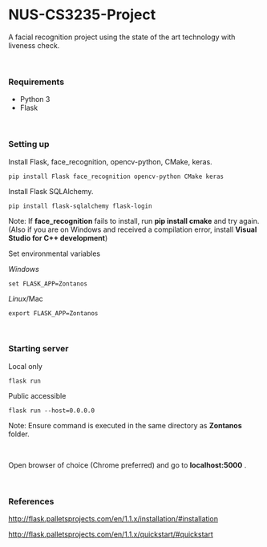 # NUS-CS3235-Project
A facial recognition project using the state of the art technology with liveness check.

<br/>

### Requirements

* Python 3
* Flask

<br/>

### Setting up

Install Flask, face_recognition, opencv-python, CMake, keras.

```
pip install Flask face_recognition opencv-python CMake keras
```

Install Flask SQLAlchemy.
```
pip install flask-sqlalchemy flask-login
```

Note: If **face_recognition** fails to install, run **pip install cmake** and try again. (Also if you are on Windows and received a compilation error, install **Visual Studio for C++ development**)



Set environmental variables

*Windows*

```
set FLASK_APP=Zontanos
```

*Linux*/Mac

```
export FLASK_APP=Zontanos
```

<br/>

### Starting server

Local only

```
flask run
```

Public accessible

```
flask run --host=0.0.0.0
```

Note: Ensure command is executed in the same directory as **Zontanos** folder.

<br/>

Open browser of choice (Chrome preferred) and go to **localhost:5000** .

<br/>

### References

<http://flask.palletsprojects.com/en/1.1.x/installation/#installation>

<http://flask.palletsprojects.com/en/1.1.x/quickstart/#quickstart>

